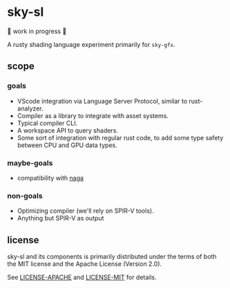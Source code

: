 # sky-sl

🚧 work in progress 🚧

A rusty shading language experiment primarily for `sky-gfx`.

## scope

### goals

* VScode integration via Language Server Protocol, similar to rust-analyzer.
* Compiler as a library to integrate with asset systems.
* Typical compiler CLI.
* A workspace API to query shaders.
* Some sort of integration with regular rust code, to add some type safety between CPU and GPU data types.

### maybe-goals

* compatibility with [naga](https://github.com/gfx-rs/naga)

### non-goals

* Optimizing compiler (we'll rely on SPIR-V tools).
* Anything but SPIR-V as output

## license

sky-sl and its components is primarily distributed under the terms of both the MIT license and the Apache License (Version 2.0).

See [LICENSE-APACHE](LICENSE-APACHE) and [LICENSE-MIT](LICENSE-MIT) for details.

